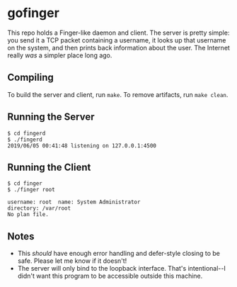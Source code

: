# gofinger

This repo holds a Finger-like daemon and client. The server is pretty simple: you send it a TCP packet containing a username, it looks up that username on the system, and then prints back information about the user. The Internet really _was_ a simpler place long ago.

## Compiling

To build the server and client, run `make`. To remove artifacts, run `make clean`.

## Running the Server

```
$ cd fingerd
$ ./fingerd
2019/06/05 00:41:48 listening on 127.0.0.1:4500
```

## Running the Client

```
$ cd finger
$ ./finger root

username: root  name: System Administrator
directory: /var/root
No plan file.
```

## Notes

* This _should_ have enough error handling and defer-style closing to be safe. Please let me know if it doesn't!
* The server will only bind to the loopback interface. That's intentional--I didn't want this program to be accessible outside this machine.

